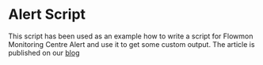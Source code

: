 # Alert Script

This script has been used as an example how to write a script for Flowmon Monitoring Centre Alert and use it to get some custom output. The article is published on our [blog](https://www.flowmon.com/en/blog/writing-custom-script-flowmon)